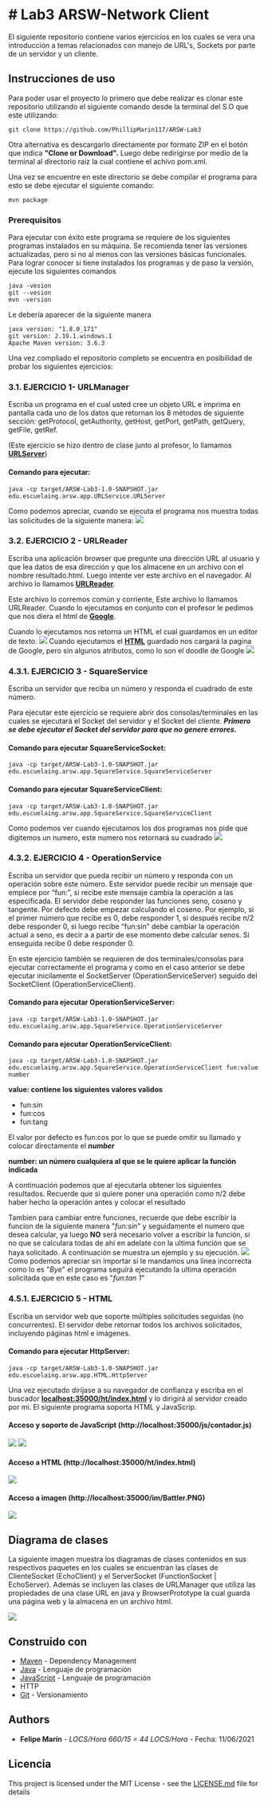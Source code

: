 
# # Lab3 ARSW-Network Client

El siguiente repositorio contiene varios ejercicios en los cuales se vera una introducción a temas relacionados con manejo de URL's, Sockets por parte de un servidor y un cliente.

## Instrucciones de uso

Para poder usar el proyecto lo primero que debe realizar es clonar este repositorio utilizando el siguiente comando desde la terminal del S.O que este utilizando:

```
git clone https://github.com/PhillipMarin117/ARSW-Lab3
```
Otra alternativa es descargarlo directamente por formato ZIP en el botón que indica **"Clone or Download".**
Luego debe redirigirse por medio de la terminal al directorio raíz la cual contiene el achivo pom.xml.

Una vez se encuentre en este directorio se debe compilar el programa para esto se debe ejecutar el siguiente comando:

```
mvn package
```
### Prerequisitos

Para ejecutar con éxito este programa se requiere de los siguientes programas instalados en su máquina. Se recomienda tener las versiones actualizadas, pero si no al menos con las versiones básicas funcionales. Para lograr conocer si tiene instalados los programas y de paso la versión, ejecute los siguientes comandos
```
java -vesion
git --vesion
mvn -version
```

Le debería aparecer de la siguiente manera
```
java version: "1.8.0_171"
git version: 2.19.1.windows.1
Apache Maven version: 3.6.3
```
Una vez compliado el repositorio completo se encuentra en posibilidad de probar los siguientes ejercicios:

### 3.1. EJERCICIO 1- URLManager

Escriba un programa en el cual usted cree un objeto URL e imprima en pantalla cada uno de los datos que retornan los 8 métodos de siguiente sección: 
getProtocol, getAuthority, getHost, getPort, getPath, getQuery, getFile, getRef.

(Este ejercicio se hizo dentro de clase junto al profesor, lo llamamos **[URLServer](https://github.com/PhillipMarin117/ARSW-Lab3/blob/main/src/main/java/edu/escuelaing/arsw/app/URLService/URLServer.java)**)

#### Comando para ejecutar:
```
java -cp target/ARSW-Lab3-1.0-SNAPSHOT.jar edu.escuelaing.arsw.app.URLService.URLServer
```
Como podemos apreciar, cuando se ejecuta el programa nos muestra todas las solicitudes de la siguiente manera:
![](img/Ejer1.PNG)


### 3.2. EJERCICIO 2 - URLReader

Escriba una aplicación browser que pregunte una dirección URL al usuario y que lea datos de esa dirección y que los almacene en un archivo con el nombre resultado.html. Luego intente ver este archivo en el navegador. Al archivo lo llamamos **[URLReader](https://github.com/PhillipMarin117/ARSW-Lab3/blob/main/src/main/java/edu/escuelaing/arsw/app/URLService/URLReader.java)**.

Este archivo lo corremos común y corriente, Este archivo lo llamamos URLReader. Cuando lo ejecutamos en conjunto con el profesor le pedimos que nos diera el html de **[Google](https://www.google.com/)**. 

Cuando lo ejecutamos nos retorna un HTML el cual guardamos en un editor de texto.
![](img/Ejer2.PNG)
Cuando ejecutamos el **[HTML](https://github.com/PhillipMarin117/ARSW-Lab3/blob/main/src/main/java/resource/google.html)** guardado nos cargará la pagina de Google, pero sin algunos atributos, como lo son el doodle de Google
![](img/Google.PNG)


### 4.3.1. EJERCICIO 3 - SquareService

Escriba un servidor que reciba un número y responda el cuadrado de este número.

Para ejecutar este ejercicio se requiere abrir dos consolas/terminales en las cuales se ejecutará el Socket del servidor  y el Socket del cliente. ***Primero se debe ejecutar el Socket del servidor para que no genere errores.***

#### Comando para ejecutar SquareServiceSocket:
```
java -cp target/ARSW-Lab3-1.0-SNAPSHOT.jar edu.escuelaing.arsw.app.SquareService.SquareServiceServer
```

#### Comando para ejecutar SquareServiceClient:
```
java -cp target/ARSW-Lab3-1.0-SNAPSHOT.jar edu.escuelaing.arsw.app.SquareService.SquareServiceClient
```

Como podemos ver cuando ejecutamos los dos programas nos pide que digitemos un numero, este numero nos retornará su cuadrado
![](img/Ejer3.PNG)


### 4.3.2. EJERCICIO 4 - OperationService

Escriba un servidor que pueda recibir un número y responda con un operación sobre este número. Este servidor puede recibir un mensaje que empiece por “fun:”, si recibe este mensaje cambia la operación a las especificada. El servidor debe responder las funciones seno, coseno y tangente. Por defecto debe empezar calculando el coseno. Por ejemplo, si el primer número que recibe es 0, debe responder 1, si después recibe π/2 debe responder 0, si luego recibe “fun:sin” debe cambiar la operación actual a seno, es decir a a partir de ese momento debe calcular senos. Si enseguida recibe 0 debe responder 0.

En este ejercicio también se requieren de dos terminales/consolas para ejecutar correctamente el programa y como en el caso anterior se debe ejecutar inicilamente el SocketServer (OperationServiceServer) seguido del SocketClient (OperationServiceClient).

#### Comando para ejecutar OperationServiceServer:
```
java -cp target/ARSW-Lab3-1.0-SNAPSHOT.jar edu.escuelaing.arsw.app.SquareService.OperationServiceServer
```
#### Comando para ejecutar OperationServiceClient:
```
java -cp target/ARSW-Lab3-1.0-SNAPSHOT.jar edu.escuelaing.arsw.app.SquareService.OperationServiceClient fun:value number
```
**value:  contiene los siguientes valores validos**

 - fun:sin
 - fun:cos
- fun:tang

El valor por defecto es fun:cos por lo que se puede omitir su llamado y colocar directamente el ***number***

**number: un número cualquiera al que se le quiere aplicar la función indicada**

A continuación podemos que al ejecutarla obtener los siguientes resultados. Recuerde que si quiere poner una operación como π/2 debe haber hecho la operación antes y colocar el resultado

Tambien para cambiar entre funciones, recuerde que debe escribir la funcion de la siguiente manera "*fun:sin*" y seguidamente el numero que desea calcular, ya luego **NO** será necesario volver a escribir la función, si no que se calculara todas de ahí en adelate con la ultima función que se haya solicitado. A continuación se muestra un ejemplo y su ejecución.
![](img/Ejer4.PNG)
Como podemos apreciar sin importar si le mandamos una línea incorrecta como lo es "*Bye*" el programa seguirá ejecutando la ultima operación solicitada que en este caso es "*fun:tan 1*"


### 4.5.1. EJERCICIO 5 - HTML

Escriba un servidor web que soporte múltiples solicitudes seguidas (no concurrentes). El servidor debe retornar todos los archivos solicitados, incluyendo páginas html e imágenes.

#### Comando para ejecutar HttpServer:
```
java -cp target/ARSW-Lab3-1.0-SNAPSHOT.jar edu.escuelaing.arsw.app.HTML.HttpServer
```
Una vez ejecutado diríjase a su navegador de confianza y escriba en el buscador **[localhost:35000/ht/index.html](localhost:35000/ht/index.html)** y lo dirigirá al servidor creado por mi.
El siguiente programa soporta HTML y JavaScrip.

#### Acceso y soporte de JavaScript (http://localhost:35000/js/contador.js)

![](img/Script.PNG)
![](img/Java.PNG)

#### Acceso a HTML (http://localhost:35000/ht/index.html)

![](img/HTML.PNG)

#### Acceso a imagen (http://localhost:35000/im/Battler.PNG)

![](img/Battler.PNG)


## Diagrama de clases

La siguiente imagen muestra los diagramas de clases contenidos en sus respectivos paquetes en los cuales se encuentran las clases de ClienteSocket (EchoClient) y el ServerSocket (FunctionSocket | EchoServer). Además se incluyen las clases de URLManager que utiliza las propiedades de una clase URL en java y BrowserPrototype la cual guarda una página web y la almacena en un archivo html.

![](img/Diagrama.PNG)



## Construido con


* [Maven](https://maven.apache.org/) - Dependency Management
* [Java](https://www.java.com/es/download/) - Lenguaje de programación
* [JavaScript](https://www.javascript.com/) - Lenguaje de programación
* HTTP 
* [Git](https://github.com/) - Versionamiento



## Authors

* **Felipe Marín** - *LOCS/Hora  660/15 = 44 LOCS/Hora* - Fecha: 11/06/2021



## Licencia

This project is licensed under the MIT License - see the [LICENSE.md](LICENSE.md) file for details